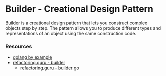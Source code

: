 # Builder - Creational Design Pattern

Builder is a creational design pattern that lets you construct complex objects step by step. The pattern allows you to produce different types and representations of an object using the same construction code.

### Resources
- [golang by example](https://golangbyexample.com/builder-pattern-golang)
- [refactoring.guru - builder](https://refactoring.guru/design-patterns/builder)
  - [refactoring.guru - builder go](https://refactoring.guru/design-patterns/builder/go/example)
